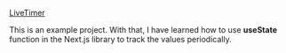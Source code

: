 [LiveTimer](livetimer-production.up.railway.app)

This is an example project.
With that, I have learned how to use **useState** function in the Next.js library to track the values
periodically.
